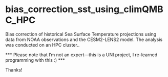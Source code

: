 # bias_correction_sst_using_climQMBC_HPC
Bias correction of historical Sea Surface Temperature projections using data from NOAA observations and the CESM2-LENS2 model. The analysis was conducted on an HPC cluster..


*** Please note that I’m not an expert—this is a UNI project, I re-learned programming with this :) ***

Thanks!
